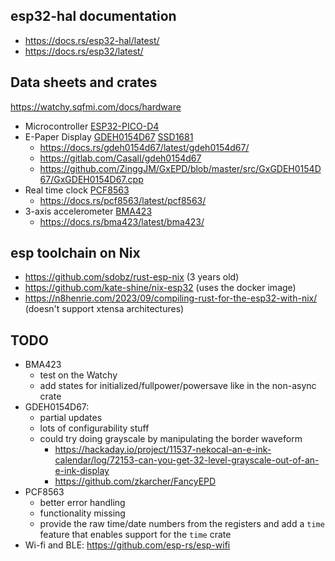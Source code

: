 ## esp32-hal documentation

- https://docs.rs/esp32-hal/latest/
- https://docs.rs/esp32/latest/

## Data sheets and crates

https://watchy.sqfmi.com/docs/hardware

- Microcontroller [ESP32-PICO-D4](https://www.espressif.com/sites/default/files/documentation/esp32-pico-d4_datasheet_en.pdf)
- E-Paper Display [GDEH0154D67](https://www.e-paper-display.com/GDEH0154D67%20V2.0%20Specificationc58c.pdf) [SSD1681](https://www.e-paper-display.com/SSD1681%20V0.13%20Spec903d.pdf)
  - https://docs.rs/gdeh0154d67/latest/gdeh0154d67/
  - https://gitlab.com/CasalI/gdeh0154d67
  - https://github.com/ZinggJM/GxEPD/blob/master/src/GxGDEH0154D67/GxGDEH0154D67.cpp
- Real time clock [PCF8563](https://www.mouser.com/datasheet/2/302/PCF8563-1127619.pdf)
  - https://docs.rs/pcf8563/latest/pcf8563/
- 3-axis accelerometer [BMA423](https://watchy.sqfmi.com/assets/files/BST-BMA423-DS000-1509600-950150f51058597a6234dd3eaafbb1f0.pdf)
  - https://docs.rs/bma423/latest/bma423/

## esp toolchain on Nix

- https://github.com/sdobz/rust-esp-nix (3 years old)
- https://github.com/kate-shine/nix-esp32 (uses the docker image)
- https://n8henrie.com/2023/09/compiling-rust-for-the-esp32-with-nix/ (doesn't support xtensa architectures)

## TODO

- BMA423
  - test on the Watchy
  - add states for initialized/fullpower/powersave like in the non-async crate
- GDEH0154D67:
  - partial updates
  - lots of configurability stuff
  - could try doing grayscale by manipulating the border waveform
    - https://hackaday.io/project/11537-nekocal-an-e-ink-calendar/log/72153-can-you-get-32-level-grayscale-out-of-an-e-ink-display
    - https://github.com/zkarcher/FancyEPD
- PCF8563
  - better error handling
  - functionality missing
  - provide the raw time/date numbers from the registers and add a `time` feature that enables support for the `time` crate
- Wi-fi and BLE: https://github.com/esp-rs/esp-wifi
